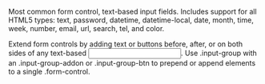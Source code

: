 Most common form control, text-based input fields. Includes support for all HTML5 types: text, password, datetime, datetime-local, date, month, time, week, number, email, url, search, tel, and color.

Extend form controls by adding text or buttons before, after, or on both sides of any text-based <input>. Use .input-group with an .input-group-addon or .input-group-btn to prepend or append elements to a single .form-control.